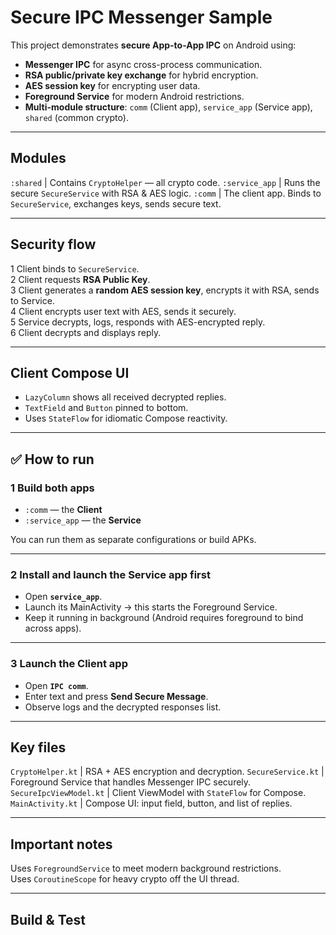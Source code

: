 # Secure IPC Messenger Sample

This project demonstrates **secure App-to-App IPC** on Android using:

- **Messenger IPC** for async cross-process communication.
- **RSA public/private key exchange** for hybrid encryption.
- **AES session key** for encrypting user data.
- **Foreground Service** for modern Android restrictions.
- **Multi-module structure**: `comm` (Client app), `service_app` (Service app), `shared` (common crypto).

---

## **Modules**
`:shared`     | Contains `CryptoHelper` — all crypto code.
`:service_app` | Runs the secure `SecureService` with RSA & AES logic.
`:comm`       | The client app. Binds to `SecureService`, exchanges keys, sends secure text.

---

## **Security flow**

1️ Client binds to `SecureService`.  
2️ Client requests **RSA Public Key**.  
3️ Client generates a **random AES session key**, encrypts it with RSA, sends to Service.  
4️ Client encrypts user text with AES, sends it securely.  
5 Service decrypts, logs, responds with AES-encrypted reply.  
6️ Client decrypts and displays reply.

---

## **Client Compose UI**

- `LazyColumn` shows all received decrypted replies.
- `TextField` and `Button` pinned to bottom.
- Uses `StateFlow` for idiomatic Compose reactivity.

---

## ✅ **How to run**

### 1️ **Build both apps**
- `:comm` — the **Client**
- `:service_app` — the **Service**

You can run them as separate configurations or build APKs.

---

### 2️ **Install and launch the Service app first**

- Open **`service_app`**.
- Launch its MainActivity → this starts the Foreground Service.
- Keep it running in background (Android requires foreground to bind across apps).

---

### 3️ **Launch the Client app**

- Open **`IPC comm`**.
- Enter text and press **Send Secure Message**.
- Observe logs and the decrypted responses list.

---

## **Key files**
`CryptoHelper.kt` | RSA + AES encryption and decryption.
`SecureService.kt` | Foreground Service that handles Messenger IPC securely.
`SecureIpcViewModel.kt` | Client ViewModel with `StateFlow` for Compose.
`MainActivity.kt` | Compose UI: input field, button, and list of replies.

---

##  **Important notes**

Uses `ForegroundService` to meet modern background restrictions.   
Uses `CoroutineScope` for heavy crypto off the UI thread.  

---

## **Build & Test**
